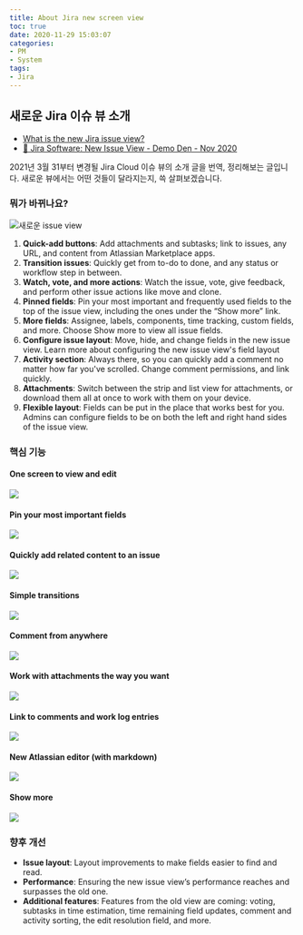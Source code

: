 ```yaml
---
title: About Jira new screen view
toc: true
date: 2020-11-29 15:03:07
categories:
- PM
- System
tags:
- Jira
---
```


## 새로운 Jira 이슈 뷰 소개

- [What is the new Jira issue view?](https://support.atlassian.com/jira-core-cloud/docs/what-is-the-new-jira-issue-view/)
- [🎥 Jira Software: New Issue View - Demo Den - Nov 2020](https://www.youtube.com/watch?v=KjrY20C2yjI)

2021년 3월 31부터 변경될 Jira Cloud 이슈 뷰의 소개 글을 번역, 정리해보는 글입니다.
새로운 뷰에서는 어떤 것들이 달라지는지, 쓱 살펴보겠습니다.

### 뭐가 바뀌나요?

![새로운 issue view](https://images.ctfassets.net/zsv3d0ugroxu/JTMuqOq0jyvL7IjcZJ1UK/f49f36bbe0188726082beb65853c1905/bento_annotated__1_.png)

1. **Quick-add buttons**: Add attachments and subtasks; link to issues, any URL, and content from Atlassian Marketplace apps.
2. **Transition issues**: Quickly get from to-do to done, and any status or workflow step in between.
3. **Watch, vote, and more actions**: Watch the issue, vote, give feedback, and perform other issue actions like move and clone.
4. **Pinned fields**: Pin your most important and frequently used fields to the top of the issue view, including the ones under the “Show more” link.
5. **More fields**: Assignee, labels, components, time tracking, custom fields, and more. Choose Show more to view all issue fields.
6. **Configure issue layout**: Move, hide, and change fields in the new issue view. Learn more about configuring the new issue view's field layout
7. **Activity section**: Always there, so you can quickly add a comment no matter how far you've scrolled. Change comment permissions, and link quickly.
8. **Attachments**: Switch between the strip and list view for attachments, or download them all at once to work with them on your device.
9. **Flexible layout**: Fields can be put in the place that works best for you. Admins can configure fields to be on both the left and right hand sides of the issue view.

### 핵심 기능

#### One screen to view and edit

![](https://images.ctfassets.net/zsv3d0ugroxu/3MYUATd5pvAxuIyLqE0JIC/1fc26864b61eb8213f83f9af8796f836/JSD_Cloud_-_Inline_edit_fields_in_issue_view)

#### Pin your most important fields

![](https://images.ctfassets.net/zsv3d0ugroxu/6PajiA56E9L0WOdyqo7lkY/579a0cbd598fd1081d341db682cd71c5/bento_pinnedfields__3_.png)

#### Quickly add related content to an issue

![](https://images.ctfassets.net/zsv3d0ugroxu/3MMLf96TbBwRPUoefh8s7n/6103c6989662ead69e39e469708d1477/bento_weblinks)

#### Simple transitions

![](https://images.ctfassets.net/zsv3d0ugroxu/6sNxS4aguSE4rFM1Sz4f9F/9a5ace815bfd1dc0b47d3cff8db1c5e7/Workflow_status_dropdown_when_a_status_is_selected)

#### Comment from anywhere

![](https://images.ctfassets.net/zsv3d0ugroxu/3WfysutrGuQnLMSb9noFOa/02649a20491206d5f9a611330771a061/screenshot_Comment_bar)

#### Work with attachments the way you want

![](https://images.ctfassets.net/zsv3d0ugroxu/1GLDQ5ChrmLmXAwdi2vam0/28889c8e338b5077069049533b592182/bento_attachmentslistview__1_)

#### Link to comments and work log entries

![](https://images.ctfassets.net/zsv3d0ugroxu/1g4wqhRO88xgHhZ4M0y92D/86973cfc61f72226997d963f4b9d4b8a/bento_permalinks)

#### New Atlassian editor (with markdown)

![](https://images.ctfassets.net/zsv3d0ugroxu/1LrLSHewnNbCwtU4s8JBzM/ad0d08745ac9375101f5363b271dd61d/screenshot_TextEditor_Core_JSW)

#### Show more

![](https://images.ctfassets.net/zsv3d0ugroxu/3C2LlpFC9tzR1L6WyLOXrK/c8bd081d6539a01d7342bab52170683c/screenshot_issueShowMoreAndConfigure)

### 향후 개선

- **Issue layout**: Layout improvements to make fields easier to find and read.
- **Performance**: Ensuring the new issue view’s performance reaches and surpasses the old one.
- **Additional features**: Features from the old view are coming: voting, subtasks in time estimation, time remaining field updates, comment and activity sorting, the edit resolution field, and more.
